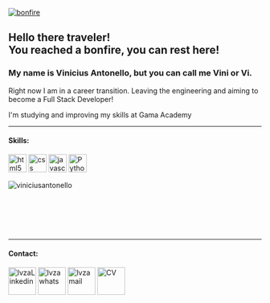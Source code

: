 [![bonfire](https://github.com/RafaelBarbosatec/bonfire/blob/master/media/bonfire.gif)](https://bonfire-engine.github.io/)
<h2>Hello there traveler!
<br>
You reached a bonfire, you can rest here!</h2>

<h3>My name is Vinicius Antonello, but you can call me Vini or Vi.</h3>
<p>Right now I am in a career transition. Leaving the engineering and aiming to become a Full Stack Developer!</p>
<p> I'm studying and improving my skills at Gama Academy</p>
<hr>
<h4>Skills:</h4>
<p align="left">
  <img src="https://cdn.jsdelivr.net/gh/devicons/devicon/icons/html5/html5-original.svg" alt="html5" width="36 heigt="36" />
  <img src="https://cdn.jsdelivr.net/gh/devicons/devicon/icons/css3/css3-original.svg" alt="css" width="36 heigt="36" />
  <img src="https://cdn.jsdelivr.net/gh/devicons/devicon/icons/javascript/javascript-original.svg" alt="javascript" width="36 heigt="36" />
  <img src="https://edent.github.io/SuperTinyIcons/images/svg/python.svg" width="36" title="Python" />
</p>


<p><img align="left" style="display:block;" src="https://github-readme-stats.vercel.app/api/top-langs?username=viniciusantonello&show_icons=true&locale=en&layout=compact&theme=tokyonight" alt="viniciusantonello" /></p> 

<br>
<br>
<br>
<br>
<br>
<br>

<hr>
<h4>Contact:</h4>
<p align="left">
<a href="https://www.linkedin.com/in/laura-neves-26908346/" target="_blank"><img src="https://edent.github.io/SuperTinyIcons/images/svg/linkedin.svg" width="55" title="LinkedIn" alt="lvzaLinkedin"/></a>
<a href="https://wa.me/5519999196789" target="_blank"><img src="https://edent.github.io/SuperTinyIcons/images/svg/whatsapp.svg" width="55" title="WhatsApp" alt="lvzawhats"/></a>
<a href="mailto: antonello.luis@gmail.com" target="_blank"><img src="https://edent.github.io/SuperTinyIcons/images/svg/gmail.svg" width="55" title="Gmail" alt="lvzamail"/></a>
<a href="https://drive.google.com/file/d/1tWSfNzSF8RAHwHFkE9dlHnIP5pGndd-0/view?usp=sharing" target'_blank"><img src="https://edent.github.io/SuperTinyIcons/images/svg/pdf.svg" width="55" title="CV - Luis Vinicius Zutin Antonello" alt="CV"/></a>
</p>
